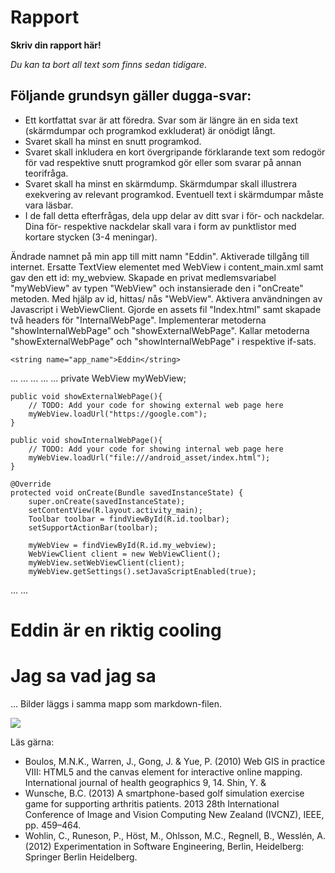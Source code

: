 
# Rapport

**Skriv din rapport här!**

_Du kan ta bort all text som finns sedan tidigare_.

## Följande grundsyn gäller dugga-svar:

- Ett kortfattat svar är att föredra. Svar som är längre än en sida text (skärmdumpar och programkod exkluderat) är onödigt långt.
- Svaret skall ha minst en snutt programkod.
- Svaret skall inkludera en kort övergripande förklarande text som redogör för vad respektive snutt programkod gör eller som svarar på annan teorifråga.
- Svaret skall ha minst en skärmdump. Skärmdumpar skall illustrera exekvering av relevant programkod. Eventuell text i skärmdumpar måste vara läsbar.
- I de fall detta efterfrågas, dela upp delar av ditt svar i för- och nackdelar. Dina för- respektive nackdelar skall vara i form av punktlistor med kortare stycken (3-4 meningar).

Ändrade namnet på min app till mitt namn "Eddin". Aktiverade tillgång till internet. Ersatte TextView elementet med WebView i content_main.xml samt gav den ett id: my_webview.
Skapade en privat medlemsvariabel "myWebView" av typen "WebView" och instansierade den i "onCreate" metoden. Med hjälp av id, hittas/ nås "WebView".
Aktivera användningen av Javascript i WebViewClient. Gjorde en assets fil "Index.html" samt skapade två headers för "InternalWebPage".
Implementerar metoderna "showInternalWebPage" och "showExternalWebPage". Kallar metoderna "showExternalWebPage" och "showInternalWebPage" i respektive if-sats.


```
<string name="app_name">Eddin</string>

```
...
 <uses-permission android:name="android.permission.INTERNET" />
...
...
<WebView
        android:layout_width="wrap_content"
        android:layout_height="wrap_content"
        android:text="Hello World!"
        app:layout_constraintBottom_toBottomOf="parent"
        app:layout_constraintLeft_toLeftOf="parent"
        app:layout_constraintRight_toRightOf="parent"
        app:layout_constraintTop_toTopOf="parent"
        android:id="@+id/my_webview"/>
...
...
 private WebView myWebView;

    public void showExternalWebPage(){
        // TODO: Add your code for showing external web page here
        myWebView.loadUrl("https://google.com");
    }

    public void showInternalWebPage(){
        // TODO: Add your code for showing internal web page here
        myWebView.loadUrl("file:///android_asset/index.html");
    }

    @Override
    protected void onCreate(Bundle savedInstanceState) {
        super.onCreate(savedInstanceState);
        setContentView(R.layout.activity_main);
        Toolbar toolbar = findViewById(R.id.toolbar);
        setSupportActionBar(toolbar);

        myWebView = findViewById(R.id.my_webview);
        WebViewClient client = new WebViewClient();
        myWebView.setWebViewClient(client);
        myWebView.getSettings().setJavaScriptEnabled(true);
...
...
<!DOCTYPE html>
<html lang="en">
<head>
    <meta charset="UTF-8"/>
    <title>Test</title>
</head>
<body>
<h1>
    Eddin är en riktig cooling
</h1>
<h1>
    Jag sa vad jag sa
</h1>
</body>
</html>
...
Bilder läggs i samma mapp som markdown-filen.

![](android.png)

Läs gärna:

- Boulos, M.N.K., Warren, J., Gong, J. & Yue, P. (2010) Web GIS in practice VIII: HTML5 and the canvas element for interactive online mapping. International journal of health geographics 9, 14. Shin, Y. &
- Wunsche, B.C. (2013) A smartphone-based golf simulation exercise game for supporting arthritis patients. 2013 28th International Conference of Image and Vision Computing New Zealand (IVCNZ), IEEE, pp. 459–464.
- Wohlin, C., Runeson, P., Höst, M., Ohlsson, M.C., Regnell, B., Wesslén, A. (2012) Experimentation in Software Engineering, Berlin, Heidelberg: Springer Berlin Heidelberg.
